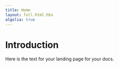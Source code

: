 ```yaml
---
title: Home
layout: full.html.hbs
algolia: true
---
```



# Introduction

Here is the text for your landing page for your docs.

